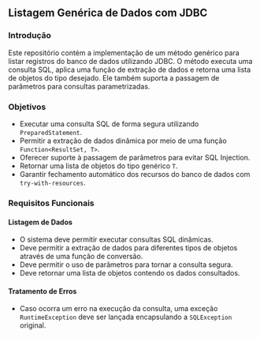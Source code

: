 ## Listagem Genérica de Dados com JDBC

### Introdução

Este repositório contém a implementação de um método genérico para listar registros do banco de dados utilizando JDBC. O método executa uma consulta SQL, aplica uma função de extração de dados e retorna uma lista de objetos do tipo desejado. Ele também suporta a passagem de parâmetros para consultas parametrizadas.

### Objetivos

- Executar uma consulta SQL de forma segura utilizando `PreparedStatement`.
- Permitir a extração de dados dinâmica por meio de uma função `Function<ResultSet, T>`.
- Oferecer suporte à passagem de parâmetros para evitar SQL Injection.
- Retornar uma lista de objetos do tipo genérico `T`.
- Garantir fechamento automático dos recursos do banco de dados com `try-with-resources`.

### Requisitos Funcionais

#### Listagem de Dados

- O sistema deve permitir executar consultas SQL dinâmicas.
- Deve permitir a extração de dados para diferentes tipos de objetos através de uma função de conversão.
- Deve permitir o uso de parâmetros para tornar a consulta segura.
- Deve retornar uma lista de objetos contendo os dados consultados.

#### Tratamento de Erros

- Caso ocorra um erro na execução da consulta, uma exceção `RuntimeException` deve ser lançada encapsulando a `SQLException` original.

